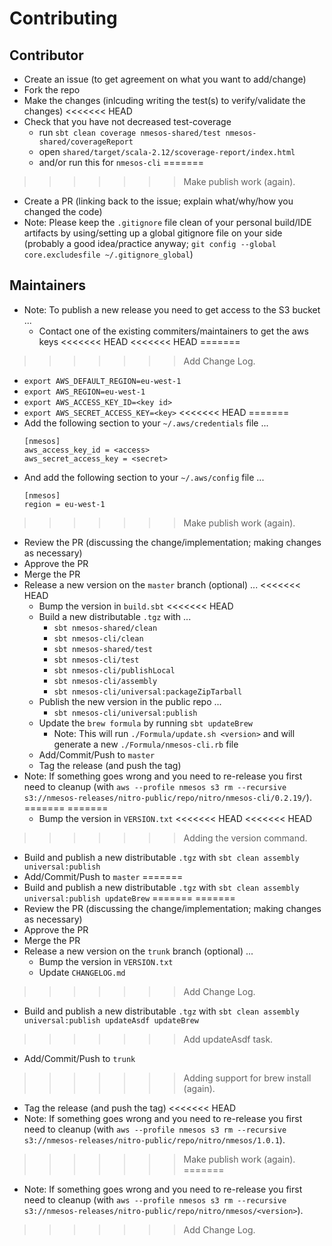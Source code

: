 # Contributing

## Contributor

* Create an issue (to get agreement on what you want to add/change)
* Fork the repo
* Make the changes (inlcuding writing the test(s) to verify/validate the changes)
<<<<<<< HEAD
* Check that you have not decreased test-coverage
  * run `sbt clean coverage nmesos-shared/test nmesos-shared/coverageReport`
  * open `shared/target/scala-2.12/scoverage-report/index.html`
  * and/or run this for `nmesos-cli`
=======
>>>>>>> Make publish work (again).
* Create a PR (linking back to the issue; explain what/why/how you changed the code)
* Note: Please keep the `.gitignore` file clean of your personal build/IDE artifacts by using/setting up a global gitignore file on your side (probably a good idea/practice anyway; `git config --global core.excludesfile ~/.gitignore_global`)

## Maintainers

* Note: To publish a new release you need to get access to the S3 bucket ...
  * Contact one of the existing commiters/maintainers to get the aws keys
<<<<<<< HEAD
<<<<<<< HEAD
=======
>>>>>>> Add Change Log.
  * `export AWS_DEFAULT_REGION=eu-west-1`
  * `export AWS_REGION=eu-west-1`
  * `export AWS_ACCESS_KEY_ID=<key id>`
  * `export AWS_SECRET_ACCESS_KEY=<key>`
<<<<<<< HEAD
=======
  * Add the following section to your `~/.aws/credentials` file ...
    ```
    [nmesos]
    aws_access_key_id = <access>
    aws_secret_access_key = <secret>    
    ```
  * And add the following section to your `~/.aws/config` file ...
    ```
    [nmesos]
    region = eu-west-1
    ```
>>>>>>> Make publish work (again).
* Review the PR (discussing the change/implementation; making changes as necessary)
* Approve the PR
* Merge the PR
* Release a new version on the `master` branch (optional) ...
<<<<<<< HEAD
  * Bump the version in `build.sbt`
<<<<<<< HEAD
  * Build a new distributable `.tgz` with ...
    * `sbt nmesos-shared/clean` 
    * `sbt nmesos-cli/clean` 
    * `sbt nmesos-shared/test` 
    * `sbt nmesos-cli/test` 
    * `sbt nmesos-cli/publishLocal`
    * `sbt nmesos-cli/assembly`
    * `sbt nmesos-cli/universal:packageZipTarball`
  * Publish the new version in the public repo ...
    * `sbt nmesos-cli/universal:publish`
  * Update the `brew formula` by running `sbt updateBrew`
    * Note: This will run `./Formula/update.sh <version>` and will generate a new `./Formula/nmesos-cli.rb` file 
  * Add/Commit/Push to `master`
  * Tag the release (and push the tag)
* Note: If something goes wrong and you need to re-release you first need to cleanup (with `aws --profile nmesos s3 rm --recursive s3://nmesos-releases/nitro-public/repo/nitro/nmesos-cli/0.2.19/`).
=======
=======
  * Bump the version in `VERSION.txt`
<<<<<<< HEAD
<<<<<<< HEAD
>>>>>>> Adding the version command.
  * Build and publish a new distributable `.tgz` with `sbt clean assembly universal:publish` 
  * Add/Commit/Push to `master`
=======
  * Build and publish a new distributable `.tgz` with `sbt clean assembly universal:publish updateBrew` 
=======
=======
* Review the PR (discussing the change/implementation; making changes as necessary)
* Approve the PR
* Merge the PR
* Release a new version on the `trunk` branch (optional) ...
  * Bump the version in `VERSION.txt`
  * Update `CHANGELOG.md`
>>>>>>> Add Change Log.
  * Build and publish a new distributable `.tgz` with `sbt clean assembly universal:publish updateAsdf updateBrew`
>>>>>>> Add updateAsdf task.
  * Add/Commit/Push to `trunk`
>>>>>>> Adding support for brew install (again).
  * Tag the release (and push the tag)
<<<<<<< HEAD
* Note: If something goes wrong and you need to re-release you first need to cleanup (with `aws --profile nmesos s3 rm --recursive s3://nmesos-releases/nitro-public/repo/nitro/nmesos/1.0.1`).
>>>>>>> Make publish work (again).
=======
* Note: If something goes wrong and you need to re-release you first need to cleanup (with `aws --profile nmesos s3 rm --recursive s3://nmesos-releases/nitro-public/repo/nitro/nmesos/<version>`).
>>>>>>> Add Change Log.
